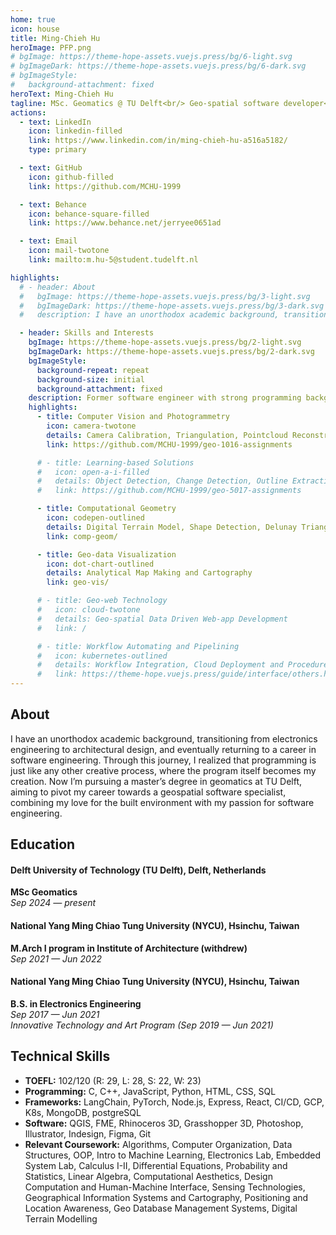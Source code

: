 ```yaml
---
home: true
icon: house
title: Ming-Chieh Hu
heroImage: PFP.png
# bgImage: https://theme-hope-assets.vuejs.press/bg/6-light.svg
# bgImageDark: https://theme-hope-assets.vuejs.press/bg/6-dark.svg
# bgImageStyle:
#   background-attachment: fixed
heroText: Ming-Chieh Hu
tagline: MSc. Geomatics @ TU Delft<br/> Geo-spatial software developer<br/> Casual graphic designer
actions:
  - text: LinkedIn
    icon: linkedin-filled
    link: https://www.linkedin.com/in/ming-chieh-hu-a516a5182/
    type: primary

  - text: GitHub
    icon: github-filled
    link: https://github.com/MCHU-1999

  - text: Behance
    icon: behance-square-filled
    link: https://www.behance.net/jerryee0651ad

  - text: Email
    icon: mail-twotone
    link: mailto:m.hu-5@student.tudelft.nl

highlights:
  # - header: About
  #   bgImage: https://theme-hope-assets.vuejs.press/bg/3-light.svg
  #   bgImageDark: https://theme-hope-assets.vuejs.press/bg/3-dark.svg
  #   description: I have an unorthodox academic background, transitioning from electronics engineering to architectural design, and eventually returning to a career in software engineering. Through this journey, I realized that programming is just like any other creative process, where the program itself becomes my creation. Now I’m pursuing a master’s degree in geomatics at TU Delft, aiming to pivot my career towards a geospatial software specialist, combining my love for the built environment with my passion for software engineering.

  - header: Skills and Interests
    bgImage: https://theme-hope-assets.vuejs.press/bg/2-light.svg
    bgImageDark: https://theme-hope-assets.vuejs.press/bg/2-dark.svg
    bgImageStyle:
      background-repeat: repeat
      background-size: initial
      background-attachment: fixed
    description: Former software engineer with strong programming background now specializing in geospatial data analysis. Skilled in data structures, algorithms, and full-stack development for creating visual analytics solutions. I'm excited by the opportunity to see how geospatial data becomes a product that directly benefits decision-makers in operations. I'm particularly interested in:<br/>
    highlights:
      - title: Computer Vision and Photogrammetry
        icon: camera-twotone
        details: Camera Calibration, Triangulation, Pointcloud Reconstruction, Bundle Adjustment...
        link: https://github.com/MCHU-1999/geo-1016-assignments

      # - title: Learning-based Solutions
      #   icon: open-a-i-filled
      #   details: Object Detection, Change Detection, Outline Extraction and Surface Reconstruction
      #   link: https://github.com/MCHU-1999/geo-5017-assignments

      - title: Computational Geometry
        icon: codepen-outlined
        details: Digital Terrain Model, Shape Detection, Delunay Triangulation...
        link: comp-geom/

      - title: Geo-data Visualization
        icon: dot-chart-outlined
        details: Analytical Map Making and Cartography
        link: geo-vis/

      # - title: Geo-web Technology
      #   icon: cloud-twotone
      #   details: Geo-spatial Data Driven Web-app Development
      #   link: /

      # - title: Workflow Automating and Pipelining
      #   icon: kubernetes-outlined
      #   details: Workflow Integration, Cloud Deployment and Procedure Pipelining
      #   link: https://theme-hope.vuejs.press/guide/interface/others.html
---
```

### 
## About

I have an unorthodox academic background, transitioning from electronics engineering to architectural design, and eventually returning to a career in software engineering. Through this journey, I realized that programming is just like any other creative process, where the program itself becomes my creation. Now I’m pursuing a master’s degree in geomatics at TU Delft, aiming to pivot my career towards a geospatial software specialist, combining my love for the built environment with my passion for software engineering.

## Education

#### Delft University of Technology (TU Delft), Delft, Netherlands
**MSc Geomatics**  
*Sep 2024 — present*  

#### National Yang Ming Chiao Tung University (NYCU), Hsinchu, Taiwan  
**M.Arch I program in Institute of Architecture (withdrew)**  
*Sep 2021 — Jun 2022*  

#### National Yang Ming Chiao Tung University (NYCU), Hsinchu, Taiwan  
**B.S. in Electronics Engineering**  
*Sep 2017 — Jun 2021*  
*Innovative Technology and Art Program (Sep 2019 — Jun 2021)*

## Technical Skills

- **TOEFL:** 102/120 (R: 29, L: 28, S: 22, W: 23)
- **Programming:** C, C++, JavaScript, Python, HTML, CSS, SQL
- **Frameworks:** LangChain, PyTorch, Node.js, Express, React, CI/CD, GCP, K8s, MongoDB, postgreSQL
- **Software:** QGIS, FME, Rhinoceros 3D, Grasshopper 3D, Photoshop, Illustrator, Indesign, Figma, Git
- **Relevant Coursework:** Algorithms, Computer Organization, Data Structures, OOP, Intro to Machine Learning, Electronics Lab, Embedded System Lab, Calculus I-II, Differential Equations, Probability and Statistics, Linear Algebra, Computational Aesthetics, Design Computation and Human-Machine Interface, Sensing Technologies, Geographical Information Systems and Cartography, Positioning and Location Awareness, Geo Database Management Systems, Digital Terrain Modelling